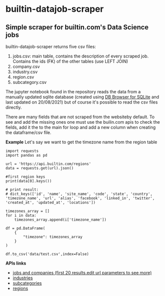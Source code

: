# builtin-datajob-scraper
## Simple scraper for builtin.com's Data Science jobs

builtin-datajob-scraper returns five csv files:

1. jobs.csv: main table, contains the description of every scraped job. Contains the ids (FK) of the other tables (use LEFT JOIN)
2. company.csv
3. industry.csv
4. region.csv
5. subcategory.csv

The jupyter notebook found in the repository reads the data from a manually updated sqlite database (created using [DB Browser for SQLite](https://sqlitebrowser.org/) and last updated on 20/08/2021) but of course it's possible to read the csv files directly.

There are many fields that are not scraped from the websiteby default. To see and add the missing ones one must use the builin.com apis to check the fields, add it the to the main for loop and add a new column when creating the dataframe/csv file.

**Example**
Let's say we want to get the timezone name from the region table
```
import requests
import pandas as pd

url = 'https://api.builtin.com/regions'
data = requests.get(url).json()

#first region keys
print(data[0].keys())

# print result:
# dict_keys(['id', 'name', 'site_name', 'code', 'state', 'country', 'timezone_name', 'url', 'alias', 'facebook', 'linked_in', 'twitter', 'created_at', 'updated_at', 'locations'])

timezones_array = []
for i in data:
    timezones_array.append(i['timezone_name'])
    
df = pd.DataFrame(
    {
        "timezone": timezones_array
    }
)

df.to_csv('data/test.csv',index=False) 

```

**APIs links**
  - [jobs and companies (first 20 results,edit url parameters to see more)](https://api.builtin.com/services/job-retrieval/legacy-jobs?categories=147&subcategories=&experiences=&industry=&regions=&locations=&remote=2&per_page=20&page=1&search=&sortStrategy=recency&jobs_board=true&national=true)
  - [industries](https://api.builtin.com/company-types)
  - [subcategories](https://api.builtin.com/job-subcategories)
  - [regions](https://api.builtin.com/regions)
